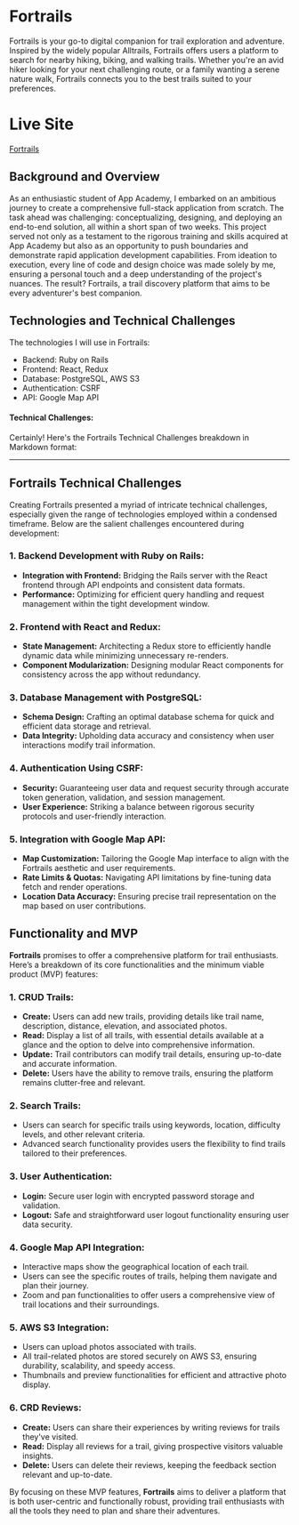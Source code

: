 # Fortrails
Fortrails is your go-to digital companion for trail exploration and adventure. Inspired by the widely popular Alltrails, Fortrails offers users a platform to search for nearby hiking, biking, and walking trails. Whether you're an avid hiker looking for your next challenging route, or a family wanting a serene nature walk, Fortrails connects you to the best trails suited to your preferences.


# Live Site
[Fortrails](https://fortrails-web-service.onrender.com/)



## Background and Overview
As an enthusiastic student of App Academy, I embarked on an ambitious journey to create a comprehensive full-stack application from scratch. The task ahead was challenging: conceptualizing, designing, and deploying an end-to-end solution, all within a short span of two weeks. This project served not only as a testament to the rigorous training and skills acquired at App Academy but also as an opportunity to push boundaries and demonstrate rapid application development capabilities. From ideation to execution, every line of code and design choice was made solely by me, ensuring a personal touch and a deep understanding of the project's nuances. The result? Fortrails, a trail discovery platform that aims to be every adventurer's best companion.


## Technologies and Technical Challenges

The technologies I will use in Fortrails:

- Backend: Ruby on Rails
- Frontend: React, Redux
- Database: PostgreSQL, AWS S3
- Authentication: CSRF
- API: Google Map API

#### Technical Challenges:

Certainly! Here's the Fortrails Technical Challenges breakdown in Markdown format:

---

## Fortrails Technical Challenges

Creating Fortrails presented a myriad of intricate technical challenges, especially given the range of technologies employed within a condensed timeframe. Below are the salient challenges encountered during development:

### 1. Backend Development with Ruby on Rails:
   - **Integration with Frontend:** Bridging the Rails server with the React frontend through API endpoints and consistent data formats.
   - **Performance:** Optimizing for efficient query handling and request management within the tight development window.

### 2. Frontend with React and Redux:
   - **State Management:** Architecting a Redux store to efficiently handle dynamic data while minimizing unnecessary re-renders.
   - **Component Modularization:** Designing modular React components for consistency across the app without redundancy.

### 3. Database Management with PostgreSQL:
   - **Schema Design:** Crafting an optimal database schema for quick and efficient data storage and retrieval.
   - **Data Integrity:** Upholding data accuracy and consistency when user interactions modify trail information.

### 4. Authentication Using CSRF:
   - **Security:** Guaranteeing user data and request security through accurate token generation, validation, and session management.
   - **User Experience:** Striking a balance between rigorous security protocols and user-friendly interaction.

### 5. Integration with Google Map API:
   - **Map Customization:** Tailoring the Google Map interface to align with the Fortrails aesthetic and user requirements.
   - **Rate Limits & Quotas:** Navigating API limitations by fine-tuning data fetch and render operations.
   - **Location Data Accuracy:** Ensuring precise trail representation on the map based on user contributions.


## Functionality and MVP

**Fortrails** promises to offer a comprehensive platform for trail enthusiasts. Here’s a breakdown of its core functionalities and the minimum viable product (MVP) features:

### 1. **CRUD Trails:**
   - **Create:** Users can add new trails, providing details like trail name, description, distance, elevation, and associated photos.
   - **Read:** Display a list of all trails, with essential details available at a glance and the option to delve into comprehensive information.
   - **Update:** Trail contributors can modify trail details, ensuring up-to-date and accurate information.
   - **Delete:** Users have the ability to remove trails, ensuring the platform remains clutter-free and relevant.

### 2. **Search Trails:**
   - Users can search for specific trails using keywords, location, difficulty levels, and other relevant criteria.
   - Advanced search functionality provides users the flexibility to find trails tailored to their preferences.

### 3. **User Authentication:**
   - **Login:** Secure user login with encrypted password storage and validation.
   - **Logout:** Safe and straightforward user logout functionality ensuring user data security.

### 4. **Google Map API Integration:**
   - Interactive maps show the geographical location of each trail.
   - Users can see the specific routes of trails, helping them navigate and plan their journey.
   - Zoom and pan functionalities to offer users a comprehensive view of trail locations and their surroundings.

### 5. **AWS S3 Integration:**
   - Users can upload photos associated with trails.
   - All trail-related photos are stored securely on AWS S3, ensuring durability, scalability, and speedy access.
   - Thumbnails and preview functionalities for efficient and attractive photo display.

### 6. **CRD Reviews:**
   - **Create:** Users can share their experiences by writing reviews for trails they've visited.
   - **Read:** Display all reviews for a trail, giving prospective visitors valuable insights.
   - **Delete:** Users can delete their reviews, keeping the feedback section relevant and up-to-date.

By focusing on these MVP features, **Fortrails** aims to deliver a platform that is both user-centric and functionally robust, providing trail enthusiasts with all the tools they need to plan and share their adventures.
